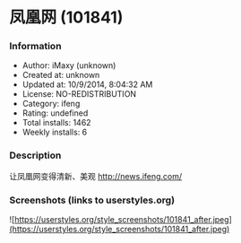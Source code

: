 # 凤凰网 (101841)

### Information
- Author: iMaxy (unknown)
- Created at: unknown
- Updated at: 10/9/2014, 8:04:32 AM
- License: NO-REDISTRIBUTION
- Category: ifeng
- Rating: undefined
- Total installs: 1462
- Weekly installs: 6


### Description
让凤凰网变得清新、美观 http://news.ifeng.com/


### Screenshots (links to userstyles.org)
![https://userstyles.org/style_screenshots/101841_after.jpeg](https://userstyles.org/style_screenshots/101841_after.jpeg)


